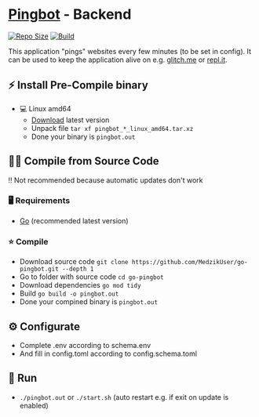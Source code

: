 # [Pingbot](https://pingbot.cf/) - Backend

[![Repo Size](https://img.shields.io/github/repo-size/MedzikUser/go-pingbot)](https://github.com/MedzikUser/go-pingbot)
[![Build](https://img.shields.io/github/workflow/status/MedzikUser/go-pingbot/release/main)](https://github.com/MedzikUser/go-pingbot/actions/workflows/release.yml)

This application "pings" websites every few minutes (to be set in config). It can be used to keep the application alive on e.g. [glitch.me](https://glitch.com/) or [repl.it](https://replit.com/).

## ⚡ Install Pre-Compile binary

* 💻 Linux amd64
  * [Download](https://github.com/MedzikUser/go-pingbot/releases) latest version
  * Unpack file `tar xf pingbot_*_linux_amd64.tar.xz`
  * Done your binary is `pingbot.out`

## 👨‍💻 Compile from Source Code
‼️ Not recommended because automatic updates don't work

### 🖥️ Requirements

* [Go](https://golang.org/dl) (recommended latest version)

### ⭐ Compile

* Download source code `git clone https://github.com/MedzikUser/go-pingbot.git --depth 1`
* Go to folder with source code `cd go-pingbot`
* Download dependencies `go mod tidy`
* Build `go build -o pingbot.out`
* Done your compined binary is `pingbot.out`

## ⚙️ Configurate

* Complete .env according to schema.env
* And fill in config.toml according to config.schema.toml

## 🔧 Run

* `./pingbot.out` or `./start.sh` (auto restart e.g. if exit on update is enabled)
